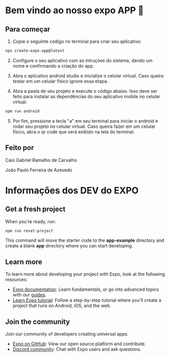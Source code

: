 # Bem vindo ao nosso expo APP 👋

## Para começar
1. Copie o seguinte código no terminal para criar seu aplicativo:
```bash
npx create-expo-app@latest
```

2. Configure o seu aplicativo com as intruções do sistema, dando um nome e confirmando a criação do app.

3. Abra o aplicativo android studio e inicialize o celular virtual. Caso queira testar em um celular físico ignore essa etapa.

4. Abra a pasta de seu projeto e execute o código abaixo. Isso deve ser feito para instalar as dependências do seu aplicativo mobile no celular virtual.
```bash
npm run android
```
5. Por fim, pressione a tecla "a" em seu terminal para iniciar o android e rodar seu projeto no celular virtual. Caso queira fazer em um celular físico, abra o qr code que será exibido na tela do terminal.

## Feito por
Caio Gabriel Ramalho de Carvalho

João Paulo Ferreira de Azevedo

# Informações dos DEV do EXPO

## Get a fresh project

When you're ready, run:

```bash
npm run reset-project
```

This command will move the starter code to the **app-example** directory and create a blank **app** directory where you can start developing.

## Learn more

To learn more about developing your project with Expo, look at the following resources:

- [Expo documentation](https://docs.expo.dev/): Learn fundamentals, or go into advanced topics with our [guides](https://docs.expo.dev/guides).
- [Learn Expo tutorial](https://docs.expo.dev/tutorial/introduction/): Follow a step-by-step tutorial where you'll create a project that runs on Android, iOS, and the web.

## Join the community

Join our community of developers creating universal apps.

- [Expo on GitHub](https://github.com/expo/expo): View our open source platform and contribute.
- [Discord community](https://chat.expo.dev): Chat with Expo users and ask questions.
